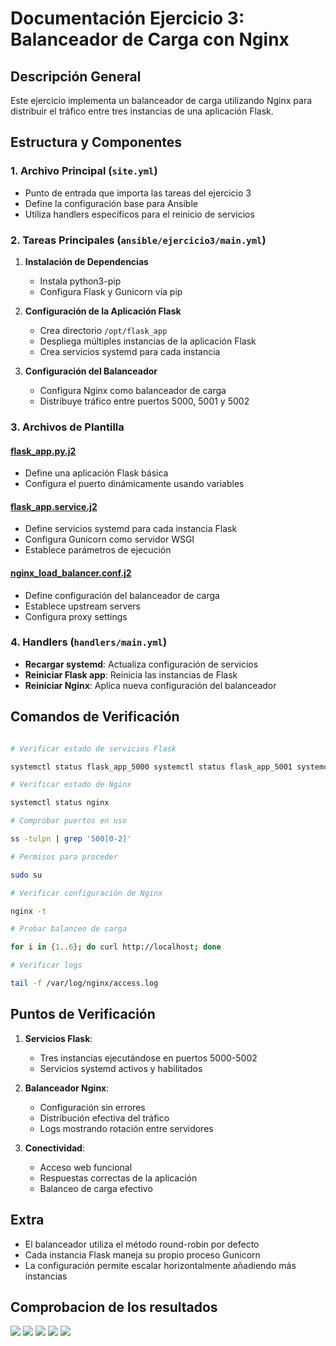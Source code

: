 # Documentación Ejercicio 3: Balanceador de Carga con Nginx

## Descripción General

Este ejercicio implementa un balanceador de carga utilizando Nginx para distribuir el tráfico entre tres instancias de una aplicación Flask.

## Estructura y Componentes

### 1. Archivo Principal (`site.yml`)

- Punto de entrada que importa las tareas del ejercicio 3
- Define la configuración base para Ansible
- Utiliza handlers específicos para el reinicio de servicios

### 2. Tareas Principales (`ansible/ejercicio3/main.yml`)

1. **Instalación de Dependencias**
    
    - Instala python3-pip
    - Configura Flask y Gunicorn vía pip
2. **Configuración de la Aplicación Flask**
    
    - Crea directorio `/opt/flask_app`
    - Despliega múltiples instancias de la aplicación Flask
    - Crea servicios systemd para cada instancia
3. **Configuración del Balanceador**
    
    - Configura Nginx como balanceador de carga
    - Distribuye tráfico entre puertos 5000, 5001 y 5002

### 3. Archivos de Plantilla

#### [flask_app.py.j2](https://github.com/Arbues/PC5/blob/main/templates/flask_app.py.j2)

- Define una aplicación Flask básica
- Configura el puerto dinámicamente usando variables

#### [flask_app.service.j2](https://github.com/Arbues/PC5/blob/main/templates/flask_app.service.j2)

- Define servicios systemd para cada instancia Flask
- Configura Gunicorn como servidor WSGI
- Establece parámetros de ejecución

#### [nginx_load_balancer.conf.j2](https://github.com/Arbues/PC5/blob/main/templates/nginx_load_balancer.conf.j2)

- Define configuración del balanceador de carga
- Establece upstream servers
- Configura proxy settings

### 4. Handlers (`handlers/main.yml`)

- **Recargar systemd**: Actualiza configuración de servicios
- **Reiniciar Flask app**: Reinicia las instancias de Flask
- **Reiniciar Nginx**: Aplica nueva configuración del balanceador

## Comandos de Verificación

```bash

# Verificar estado de servicios Flask

systemctl status flask_app_5000 systemctl status flask_app_5001 systemctl status flask_app_5002

# Verificar estado de Nginx

systemctl status nginx

# Comprobar puertos en uso

ss -tulpn | grep '500[0-2]'

# Permisos para proceder

sudo su

# Verificar configuración de Nginx

nginx -t

# Probar balanceo de carga

for i in {1..6}; do curl http://localhost; done

# Verificar logs

tail -f /var/log/nginx/access.log 
```

## Puntos de Verificación

1. **Servicios Flask**:
    
    - Tres instancias ejecutándose en puertos 5000-5002
    - Servicios systemd activos y habilitados
2. **Balanceador Nginx**:
    
    - Configuración sin errores
    - Distribución efectiva del tráfico
    - Logs mostrando rotación entre servidores
3. **Conectividad**:
    
    - Acceso web funcional
    - Respuestas correctas de la aplicación
    - Balanceo de carga efectivo

## Extra

- El balanceador utiliza el método round-robin por defecto
- Cada instancia Flask maneja su propio proceso Gunicorn
- La configuración permite escalar horizontalmente añadiendo más instancias

## Comprobacion de los resultados

![](https://i.imgur.com/yi8oygS.png)
![](https://i.imgur.com/oCTamNg.png)
![](https://i.imgur.com/4XIUUdi.png)
![](https://i.imgur.com/gIoJWs9.png)
![](https://i.imgur.com/tk8cfRr.png)

